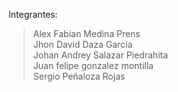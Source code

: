 Integrantes:<br>

> Alex Fabian Medina Prens <br>
> Jhon David Daza Garcia<br>
> Johan Andrey Salazar Piedrahita<br>
> Juan felipe gonzalez montilla<br>
> Sergio Peñaloza Rojas<br>
